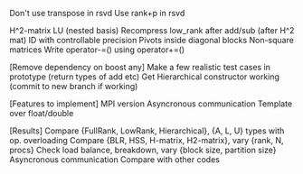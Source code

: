 Don't use transpose in rsvd
Use rank+p in rsvd

H^2-matrix LU (nested basis)
Recompress low_rank after add/sub (after H^2 mat)
ID with controllable precision
Pivots inside diagonal blocks
Non-square matrices
Write operator-=() using operator+=()

[Remove dependency on boost any]
Make a few realistic test cases in prototype (return types of add etc)
Get Hierarchical constructor working (commit to new branch if working)

[Features to implement]
MPI version
Asyncronous communication
Template over float/double

[Results]
Compare {FullRank, LowRank, Hierarchical}, {A, L, U} types with op. overloading
Compare {BLR, HSS, H-matrix, H2-matrix}, vary {rank, N, procs}
Check load balance, breakdown, vary {block size, partition size}
Asyncronous communication
Compare with other codes
